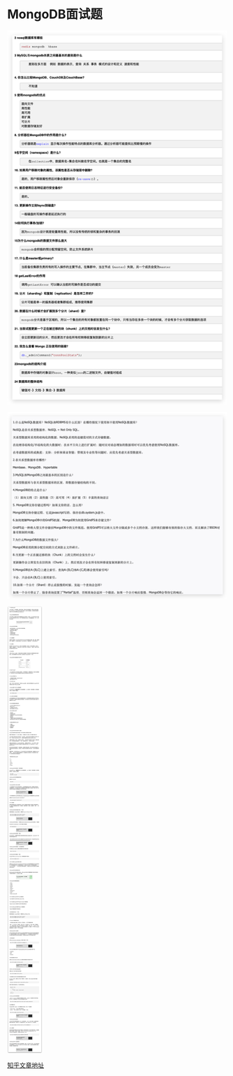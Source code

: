 # MongoDB面试题

![](image/Xnip2019-02-27_17-46-42.png)

![](image/Xnip2019-02-27_17-48-01.png)

![](image/Xnip2019-02-27_17-52-31.png)

[知乎文章地址](https://zhuanlan.zhihu.com/p/37437657)